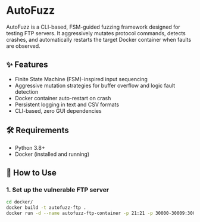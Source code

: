 # AutoFuzz

AutoFuzz is a CLI-based, FSM-guided fuzzing framework designed for testing FTP servers. It aggressively mutates protocol commands, detects crashes, and automatically restarts the target Docker container when faults are observed.

## ✨ Features

- Finite State Machine (FSM)-inspired input sequencing
- Aggressive mutation strategies for buffer overflow and logic fault detection
- Docker container auto-restart on crash
- Persistent logging in text and CSV formats
- CLI-based, zero GUI dependencies

## 🛠️ Requirements

- Python 3.8+
- Docker (installed and running)

## 🚀 How to Use

### 1. Set up the vulnerable FTP server

```bash
cd docker/
docker build -t autofuzz-ftp .
docker run -d --name autofuzz-ftp-container -p 21:21 -p 30000-30009:30000-30009 autofuzz-ftp